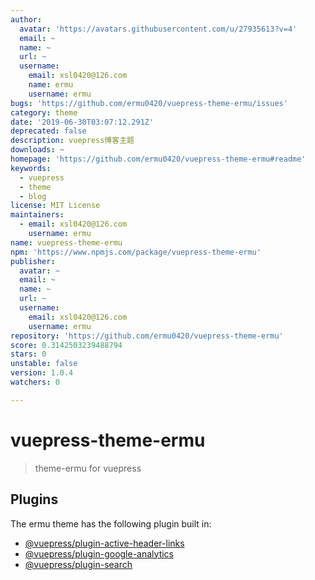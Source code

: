 ```yaml
---
author:
  avatar: 'https://avatars.githubusercontent.com/u/27935613?v=4'
  email: ~
  name: ~
  url: ~
  username:
    email: xsl0420@126.com
    name: ermu
    username: ermu
bugs: 'https://github.com/ermu0420/vuepress-theme-ermu/issues'
category: theme
date: '2019-06-30T03:07:12.291Z'
deprecated: false
description: vuepress博客主题
downloads: ~
homepage: 'https://github.com/ermu0420/vuepress-theme-ermu#readme'
keywords:
  - vuepress
  - theme
  - blog
license: MIT License
maintainers:
  - email: xsl0420@126.com
    username: ermu
name: vuepress-theme-ermu
npm: 'https://www.npmjs.com/package/vuepress-theme-ermu'
publisher:
  avatar: ~
  email: ~
  name: ~
  url: ~
  username:
    email: xsl0420@126.com
    username: ermu
repository: 'https://github.com/ermu0420/vuepress-theme-ermu'
score: 0.3142503239488794
stars: 0
unstable: false
version: 1.0.4
watchers: 0

---
```


# vuepress-theme-ermu

> theme-ermu for vuepress

## Plugins

The ermu theme has the following plugin built in:

- [@vuepress/plugin-active-header-links](https://github.com/vuejs/vuepress/tree/master/packages/@vuepress/plugin-active-header-links)
- [@vuepress/plugin-google-analytics](https://github.com/vuejs/vuepress/tree/master/packages/%40vuepress/plugin-google-analytics)
- [@vuepress/plugin-search](https://github.com/vuejs/vuepress/tree/master/packages/%40vuepress/plugin-search)
